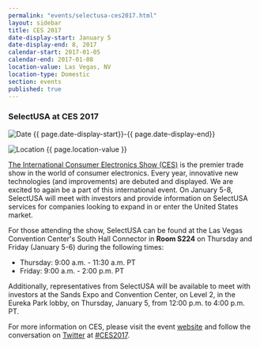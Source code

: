 ```yaml
---
permalink: "events/selectusa-ces2017.html"
layout: sidebar
title: CES 2017
date-display-start: January 5
date-display-end: 8, 2017
calendar-start: 2017-01-05
calendar-end: 2017-01-08
location-value: Las Vegas, NV
location-type: Domestic
section: events
published: true
---
```


### SelectUSA at CES 2017

![Date](https://google.github.io/material-design-icons/action/svg/design/ic_event_24px.svg "Date") {{ page.date-display-start}}-{{ page.date-display-end}}

![Location](http://google.github.io/material-design-icons/social/svg/design/ic_location_city_24px.svg "Location") {{ page.location-value }}

[The International Consumer Electronics Show (CES)](https://www.ces.tech/) is the premier trade show in the world of consumer electronics. Every year, innovative new technologies (and improvements) are debuted and displayed. We are excited to again be a part of this international event. On January 5-8, SelectUSA will meet with investors and provide information on SelectUSA services for companies looking to expand in or enter the United States market. 

For those attending the show, SelectUSA can be found at the Las Vegas Convention Center's South Hall Connector in **Room S224** on Thursday and Friday (January 5-6) during the following times: 

* Thursday: 9:00 a.m. - 11:30 a.m. PT
* Friday: 9:00 a.m. - 2:00 p.m. PT

Additionally, representatives from SelectUSA will be available to meet with investors at the Sands Expo and Convention Center, on Level 2, in the Eureka Park lobby, on Thursday, January 5, from 12:00 p.m. to 4:00 p.m. PT.

For more information on CES, please visit the event [website](https://www.ces.tech/) and follow the conversation on [Twitter](https://twitter.com/SelectUSA) at [#CES2017](https://twitter.com/hashtag/CES2017?src=hash).
